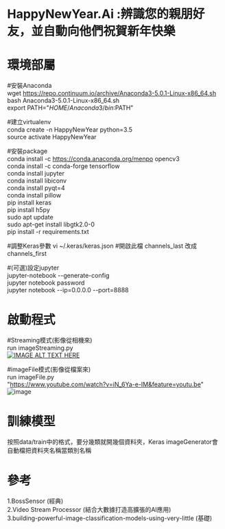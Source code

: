 # HappyNewYear.Ai :辨識您的親朋好友，並自動向他們祝賀新年快樂

# 環境部屬
#安裝Anaconda  
wget https://repo.continuum.io/archive/Anaconda3-5.0.1-Linux-x86_64.sh  
bash Anaconda3-5.0.1-Linux-x86_64.sh  
export PATH="$HOME/Anaconda3/bin:$PATH"  

#建立virtualenv  
conda create -n HappyNewYear python=3.5  
source activate HappyNewYear  

#安裝package   
conda install -c https://conda.anaconda.org/menpo opencv3  
conda install -c conda-forge tensorflow  
conda install jupyter  
conda install libiconv  
conda install pyqt=4  
conda install pillow  
pip install keras  
pip install h5py  
sudo apt update  
sudo apt-get install libgtk2.0-0  
pip install -r requirements.txt  

#調整Keras參數
vi ~/.keras/keras.json   #開啟此檔
channels_last 改成 channels_first  

#(可選)設定jupyter   
jupyter-notebook --generate-config  
jupyter notebook password  
jupyter notebook --ip=0.0.0.0 --port=8888  

# 啟動程式
#Streaming模式(影像從相機來)  
run imageStreaming.py  
[![IMAGE ALT TEXT HERE](http://img.youtube.com/vi/A3Z6aCFrGIo/0.jpg)](http://www.youtube.com/watch?v=A3Z6aCFrGIo)

#imageFile模式(影像從檔案來)  
run imageFile.py  
"https://www.youtube.com/watch?v=iN_6Ya-e-IM&feature=youtu.be"  
![image](http://github.com/dataisfunny/HappyNewYearAI/raw/master/temp/show2)
# 訓練模型
按照data/train中的格式，要分幾類就開幾個資料夾，Keras imageGenerator會自動檔把資料夾名稱當類別名稱  

# 參考  
1.BossSensor (經典)  
2.Video Stream Processor (結合大數據打造高擴張的AI應用)  
3.building-powerful-image-classification-models-using-very-little (基礎)
